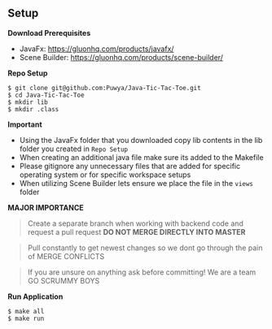 ## Setup

**Download Prerequisites**

- JavaFx: https://gluonhq.com/products/javafx/
- Scene Builder: https://gluonhq.com/products/scene-builder/

**Repo Setup**

```
$ git clone git@github.com:Puwya/Java-Tic-Tac-Toe.git
$ cd Java-Tic-Tac-Toe
$ mkdir lib
$ mkdir .class
```

**Important**

- Using the JavaFx folder that you downloaded copy lib contents in the lib folder you created in `Repo Setup`
- When creating an additional java file make sure its added to the Makefile
- Please gitignore any unnecessary files that are added for specific operating system or for specific workspace setups
- When utilizing Scene Builder lets ensure we place the file in the `views` folder

**MAJOR IMPORTANCE**

> Create a separate branch when working with backend code and request a pull request **DO NOT MERGE DIRECTLY INTO MASTER**

> Pull constantly to get newest changes so we dont go through the pain of MERGE CONFLICTS

> If you are unsure on anything ask before committing! We are a team GO SCRUMMY BOYS

**Run Application**

```
$ make all
$ make run
```
